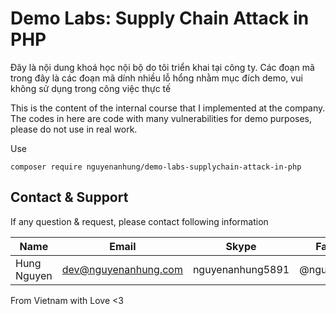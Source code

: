 # Demo Labs: Supply Chain Attack in PHP

Đây là nội dung khoá học nội bộ do tôi triển khai tại công ty. Các đoạn mã trong đây là các đoạn mã dính nhiều lỗ hổng
nhằm mục đích demo, vui không sử dụng trong công việc thực tế

This is the content of the internal course that I implemented at the company. The codes in here are code with many
vulnerabilities for demo purposes, please do not use in real work.

Use

```shell
composer require nguyenanhung/demo-labs-supplychain-attack-in-php
```

## Contact & Support

If any question & request, please contact following information

| Name        | Email                | Skype            | Facebook      |
|-------------|----------------------|------------------|---------------|
| Hung Nguyen | dev@nguyenanhung.com | nguyenanhung5891 | @nguyenanhung |

From Vietnam with Love <3
